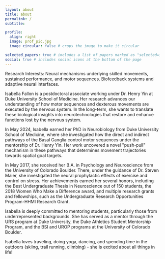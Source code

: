 ```yaml
---
layout: about
title: about
permalink: /
subtitle: 

profile:
  align: right
  image: prof_pic.jpg
  image_circular: false # crops the image to make it circular

selected_papers: true # includes a list of papers marked as "selected={true}"
social: true # includes social icons at the bottom of the page
---
```


Research Interests:
Neural mechanisms underlying skilled movements, sustained performance, and motor sequences. Biofeedback systems and adaptive neural interfaces.

Isabella Fallon is a postdoctoral associate working under Dr. Henry Yin at Duke University School of Medicine. Her research advances our understanding of how motor sequences and dexterous movements are executed by the nervous system. In the long-term, she wants to translate these biological insights into neurotechnologies that restore and enhance functions lost by the nervous system. 

In May 2024, Isabella earned her PhD in Neurobiology from Duke University School of Medicine, where she investigated how the direct and indirect pathways of the Basal Ganglia control motor sequences under the mentorship of Dr. Henry Yin. Her work uncovered a novel "push-pull" mechanism in these pathways that determines movement trajectories towards spatial goal targets.

In May 2017, she received her B.A. in Psychology and Neuroscience from the University of Colorado Boulder. There, under the guidance of Dr. Steven Maier, she investigated the neural prophylactic effects of exercise and control on stress. Her achievements earned her several honors, including the Best Undergraduate Thesis in Neuroscience out of 150 students, the 2018 Women Who Make a Difference award, and multiple research grants and fellowships, such as the Undergraduate Research Opportunities Program-HHMI Research Grant.

Isabella is deeply committed to mentoring students, particularly those from underrepresented backgrounds. She has served as a mentor through the URS program at Duke University, the Duke Athletics Student Mentorship Program, and the BSI and UROP programs at the University of Colorado Boulder.

Isabella loves traveling, doing yoga, dancing, and spending time in the outdoors (skiing, trail running, climbing) - she is excited about all things in life!

